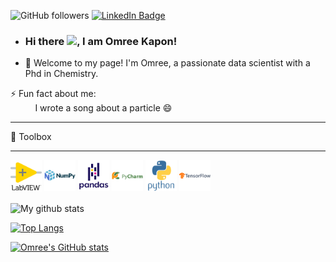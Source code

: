 ![GitHub followers](https://img.shields.io/github/followers/ok-bar?style=social)  [![LinkedIn Badge](https://img.shields.io/badge/LinkedIn-Profile-informational?style=flat&logo=linkedin&logoColor=white&color=0D76A8)](https://www.linkedin.com/in/omree-kapon/)

- ### Hi there <img src="https://raw.githubusercontent.com/MartinHeinz/MartinHeinz/master/wave.gif" width="30px">, I am Omree Kapon!
- 👀 Welcome to my page!
I'm Omree, a passionate data scientist with a Phd in Chemistry. 

⚡ Fun fact about me:<br> &nbsp;&nbsp;&nbsp;&nbsp;&nbsp;&nbsp;&nbsp;&nbsp;&nbsp;&nbsp;I wrote a song about a particle :smile: <br>
 
 

---

🧰 Toolbox

---
<img src="https://raw.githubusercontent.com/devicons/devicon/2ae2a900d2f041da66e950e4d48052658d850630/icons/labview/labview-original-wordmark.svg" height="50" width="50"> <img src="https://raw.githubusercontent.com/devicons/devicon/2ae2a900d2f041da66e950e4d48052658d850630/icons/numpy/numpy-original-wordmark.svg" height="50" width="50"> <img src="https://raw.githubusercontent.com/devicons/devicon/2ae2a900d2f041da66e950e4d48052658d850630/icons/pandas/pandas-original-wordmark.svg" height="50" width="50"> <img src="https://raw.githubusercontent.com/devicons/devicon/2ae2a900d2f041da66e950e4d48052658d850630/icons/pycharm/pycharm-original-wordmark.svg" height="50" width="50"> <img src="https://raw.githubusercontent.com/devicons/devicon/2ae2a900d2f041da66e950e4d48052658d850630/icons/python/python-original-wordmark.svg" height="50" width="50"> <img src="https://raw.githubusercontent.com/devicons/devicon/2ae2a900d2f041da66e950e4d48052658d850630/icons/tensorflow/tensorflow-original-wordmark.svg" height="50" width="50">
<!---
ok-bar/ok-bar is a ✨ special ✨ repository because its `README.md` (this file) appears on your GitHub profile.
You can click the Preview link to take a look at your changes.
--->
 
 <img align="center" src="https://github-readme-streak-stats.herokuapp.com?user=ok-bar&theme=vue-dark&hide_border=true&date_format=M%20j%5B%2C%20Y%5D" alt="My github stats" />

 
[![Top Langs](https://github-readme-stats.vercel.app/api/top-langs/?username=ok-bar&hide=java,html,css&theme=highcontrast)](https://github.com/anuraghazra/github-readme-stats)



[![Omree's GitHub stats](https://github-readme-stats.vercel.app/api?username=ok-bar&theme=tokyonight)](https://github.com/anuraghazra/github-readme-stats)

